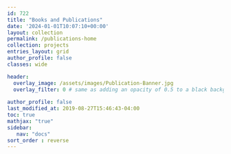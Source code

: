 ```yaml
---
id: 722    
title: "Books and Publications"
date: '2024-01-01T10:07:10+00:00'
layout: collection
permalink: /publications-home
collection: projects
entries_layout: grid
author_profile: false
classes: wide

header:
  overlay_image: /assets/images/Publication-Banner.jpg
  overlay_filter: 0 # same as adding an opacity of 0.5 to a black background
  
author_profile: false
last_modified_at: 2019-08-27T15:46:43-04:00
toc: true
mathjax: "true"
sidebar:
   nav: "docs" 
sort_order : reverse   
---
```

